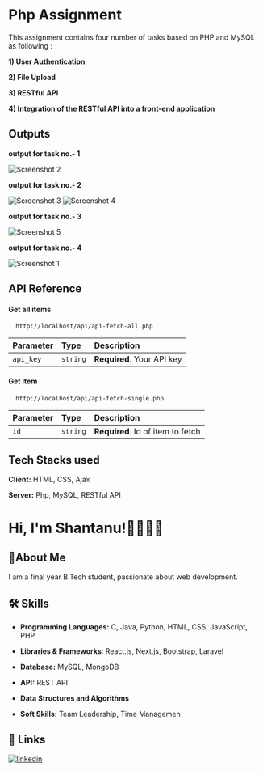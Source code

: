 
# Php Assignment

This assignment contains four number of tasks based on PHP and MySQL as following :

__1) User Authentication__ 

__2) File Upload__

__3) RESTful API__

__4) Integration of the RESTful API into a front-end application__

## Outputs

__output for task no.- 1__

![Screenshot 2](https://github.com/Shanu2604/php-assignment/assets/113825897/f1a97502-df1a-4fd0-92b6-bfc0de7a1781)

__output for task no.- 2__

![Screenshot 3](https://github.com/Shanu2604/php-assignment/assets/113825897/118d6e9d-d7fa-4369-a338-29fd8f33556a)
![Screenshot 4](https://github.com/Shanu2604/php-assignment/assets/113825897/dfb8fb70-5681-4255-80ba-c57e2af97dd4)

__output for task no.- 3__

![Screenshot 5](https://github.com/Shanu2604/php-assignment/assets/113825897/18a329e3-934c-4664-9349-90e3bb3a3cbf)

__output for task no.- 4__

![Screenshot 1](https://github.com/Shanu2604/php-assignment/assets/113825897/6124a7cf-6f6d-48b9-b81d-77bb349729de)


## API Reference

#### Get all items

```http
  http://localhost/api/api-fetch-all.php
```

| Parameter | Type     | Description                |
| :-------- | :------- | :------------------------- |
| `api_key` | `string` | **Required**. Your API key |

#### Get item

```http
  http://localhost/api/api-fetch-single.php
```

| Parameter | Type     | Description                       |
| :-------- | :------- | :-------------------------------- |
| `id`      | `string` | **Required**. Id of item to fetch |



## Tech Stacks used

**Client:** HTML, CSS, Ajax

**Server:** Php, MySQL, RESTful API

# Hi, I'm Shantanu!🙋‍♂️🙋‍♂


## 🚀About Me

I am a final year B.Tech student, passionate about web development.


## 🛠 Skills
* __Programming Languages:__ C, Java, Python, HTML, CSS, JavaScript, PHP

* __Libraries & Frameworks__: React.js, Next.js, Bootstrap, Laravel

* __Database:__ MySQL, MongoDB

* __API:__ REST API

* __Data Structures and Algorithms__

* __Soft Skills:__ Team Leadership, Time Managemen


## 🔗 Links
[![linkedin](https://img.shields.io/badge/linkedin-0A66C2?style=for-the-badge&logo=linkedin&logoColor=white)](https://www.linkedin.com/in/shantanu-basak-22a006230)


